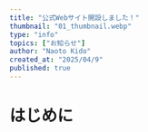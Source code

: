 ```yaml
---
title: "公式Webサイト開設しました！"
thumbnail: "01_thumbnail.webp"
type: "info"
topics: ["お知らせ"]
author: "Naoto Kido"
created_at: "2025/04/9"
published: true
---
```

# はじめに